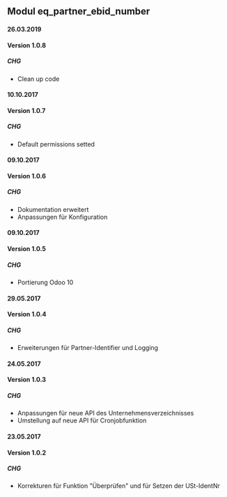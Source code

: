 ## Modul eq_partner_ebid_number

#### 26.03.2019
#### Version 1.0.8
##### CHG
- Clean up code

#### 10.10.2017
#### Version 1.0.7
##### CHG
- Default permissions setted

#### 09.10.2017
#### Version 1.0.6
##### CHG
- Dokumentation erweitert
- Anpassungen für Konfiguration

#### 09.10.2017
#### Version 1.0.5
##### CHG
- Portierung Odoo 10

#### 29.05.2017
#### Version 1.0.4
##### CHG
- Erweiterungen für Partner-Identifier und Logging

#### 24.05.2017
#### Version 1.0.3
##### CHG
- Anpassungen für neue API des Unternehmensverzeichnisses
- Umstellung auf neue API für Cronjobfunktion

#### 23.05.2017
#### Version 1.0.2
##### CHG
- Korrekturen für Funktion "Überprüfen" und für Setzen der USt-IdentNr